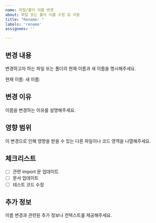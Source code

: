```yaml
---
name: 파일/폴더 이름 변경
about: 파일 또는 폴더 이름 수정 및 이동
title: "Rename: "
labels: 'rename'
assignees: ''

---
```


## 변경 내용

변경하고자 하는 파일 또는 폴더의 현재 이름과 새 이름을 명시해주세요.

현재 이름:
새 이름:

## 변경 이유

이름을 변경하는 이유를 설명해주세요.

## 영향 범위

이 변경으로 인해 영향을 받을 수 있는 다른 파일이나 코드 영역을 나열해주세요.

## 체크리스트

- [ ] 관련 import 문 업데이트
- [ ] 문서 업데이트
- [ ] 테스트 코드 수정

## 추가 정보

이름 변경과 관련된 추가 정보나 컨텍스트를 제공해주세요.
